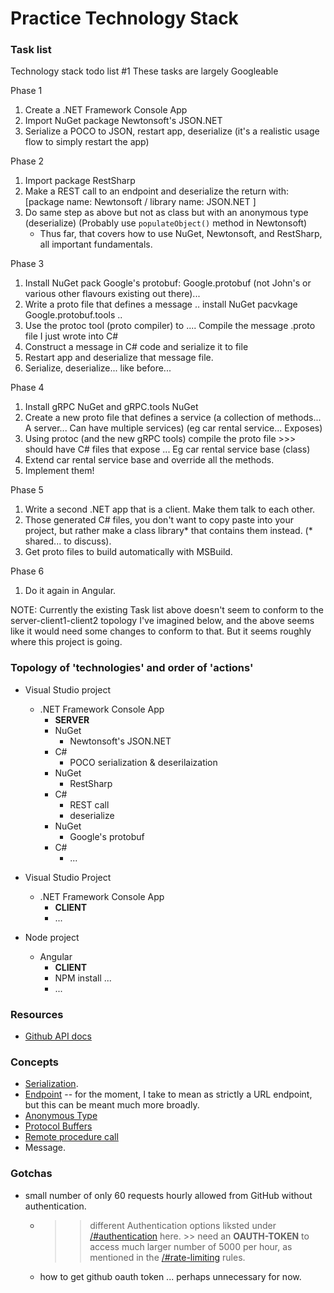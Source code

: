 # Practice Technology Stack


### Task list

Technology stack todo list #1 
These tasks are largely Googleable

Phase 1
1. Create a .NET Framework Console App
1. Import NuGet package Newtonsoft's JSON.NET
1. Serialize a POCO to JSON, restart app, deserialize (it's a realistic usage flow to simply restart the app)

Phase 2
1. Import package RestSharp
1. Make a REST call to an endpoint and deserialize the return with: [package name: Newtonsoft / library name: JSON.NET ] 
1. Do same step as above but not as class but with an anonymous type (deserialize) (Probably use `populateObject()` method in Newtonsoft) 
	* Thus far, that covers how to use NuGet, Newtonsoft, and RestSharp, all important fundamentals.

Phase 3
1. Install NuGet pack Google's protobuf: Google.protobuf (not John's or various other flavours existing out there)...
1. Write a proto file that defines a message .. install NuGet pacvkage Google.protobuf.tools ..
1. Use the protoc tool (proto compiler) to .... Compile the message .proto file I just wrote into C#  
1. Construct a message in C# code and serialize it to file
1. Restart app and deserialize that message file.
1. Serialize, deserialize... like before...

Phase 4
1. Install gRPC NuGet and gRPC.tools NuGet
1. Create a new proto file that defines a service (a collection of methods... A server... Can have multiple services) (eg car rental service... Exposes)
1. Using protoc (and the new gRPC tools) compile the proto file >>> should have C# files that expose ... Eg car rental service base (class)
1. Extend car rental service base and override all the methods.
1. Implement them!

Phase 5
1. Write a second .NET app that is a client. Make them talk to each other.
1. Those generated C# files, you don't want to copy paste into your project, but rather make a class library* that contains them instead. (* shared... to discuss).
1. Get proto files to build automatically with MSBuild.

Phase 6
1. Do it again in Angular.

NOTE: Currently the existing Task list above doesn't seem to conform to the server-client1-client2 topology I've imagined below, and the above seems like it would need some changes to conform to that. But it seems roughly where this project is going.


### Topology of 'technologies' and order of 'actions'
- Visual Studio project 
	- .NET Framework Console App 
		* **SERVER**
		- NuGet
			- Newtonsoft's JSON.NET
		- C# 
			- POCO serialization & deserilaization 
		- NuGet
			- RestSharp
		- C#
			- REST call 
			- deserialize 
		- NuGet 
			- Google's protobuf
		- C#
			- ...

- Visual Studio Project
	- .NET Framework Console App
		* **CLIENT**
		- ...

- Node project 
	- Angular
		* **CLIENT**
		- NPM install ... 
		- ...


### Resources

- [Github API docs](https://developer.github.com/v3/)


### Concepts

- [Serialization](https://en.wikipedia.org/wiki/Serialization).
- [Endpoint](https://stackoverflow.com/questions/9807382/what-is-a-web-service-endpoint) -- for the moment, I take to mean as strictly a URL endpoint, but this can be meant much more broadly.
- [Anonymous Type](https://en.wikipedia.org/wiki/Anonymous_type) 
- [Protocol Buffers](https://en.wikipedia.org/wiki/Protocol_Buffers)
- [Remote procedure call](https://en.wikipedia.org/wiki/Remote_procedure_call)
- Message.

### Gotchas

- small number of only 60 requests hourly allowed from GitHub without authentication.
	- >> different Authentication options liksted under [/#authentication](https://developer.github.com/v3/#authentication) here. >> need an **OAUTH-TOKEN** to access much larger number of 5000 per hour, as mentioned in the [/#rate-limiting](https://developer.github.com/v3/#rate-limiting) rules. 
	- how to get github oauth token ... perhaps unnecessary for now.